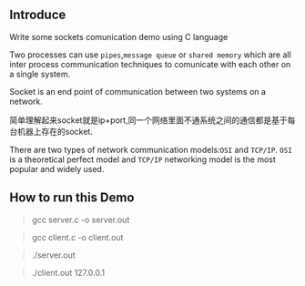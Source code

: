 ## Introduce

Write some sockets comunication demo using C language

Two processes can use `pipes`,`message queue` or `shared memory` which are
all inter process communication techniques
to comunicate with each other on a single system.

Socket is an end point of communication between two systems on a network.

简单理解起来socket就是ip+port,同一个网络里面不通系统之间的通信都是基于每台机器上存在的socket.

There are two types of network communication models:`OSI` and `TCP/IP`.
`OSI` is a theoretical perfect model and `TCP/IP` networking model is the most popular
and widely used.

## How to run this Demo

> gcc server.c -o server.out

> gcc client.c -o client.out

>./server.out

>./client.out 127.0.0.1

